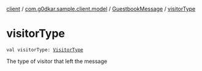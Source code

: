 [client](../../index.md) / [com.g0dkar.sample.client.model](../index.md) / [GuestbookMessage](index.md) / [visitorType](./visitor-type.md)

# visitorType

`val visitorType: `[`VisitorType`](../-visitor-type/index.md)

The type of visitor that left the message

